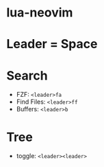# lua-neovim
# Leader = Space

# Search
- FZF: `<leader>fa`
- Find Files: `<leader>ff`
- Buffers: `<leader>b`

# Tree
- toggle: `<leader><leader>`
